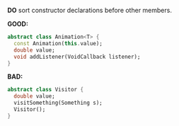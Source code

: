 
**DO** sort constructor declarations before other members.

**GOOD:**
```dart
abstract class Animation<T> {
  const Animation(this.value);
  double value;
  void addListener(VoidCallback listener);
}
```

**BAD:**
```dart
abstract class Visitor {
  double value;
  visitSomething(Something s);
  Visitor();
}
```

